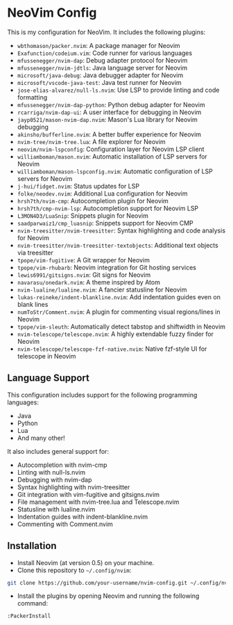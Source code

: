 # NeoVim Config

This is my configuration for NeoVim. It includes the following plugins:
- `wbthomason/packer.nvim`: A package manager for Neovim
- `Exafunction/codeium.vim`: Code runner for various languages
- `mfussenegger/nvim-dap`: Debug adapter protocol for Neovim
- `mfussenegger/nvim-jdtls`: Java language server for Neovim
- `microsoft/java-debug`: Java debugger adapter for Neovim
- `microsoft/vscode-java-test`: Java test runner for Neovim
- `jose-elias-alvarez/null-ls.nvim`: Use LSP to provide linting and code formatting
- `mfussenegger/nvim-dap-python`: Python debug adapter for Neovim
- `rcarriga/nvim-dap-ui`: A user interface for debugging in Neovim
- `jayp0521/mason-nvim-dap.nvim`: Mason's Lua library for Neovim debugging
- `akinsho/bufferline.nvim`: A better buffer experience for Neovim
- `nvim-tree/nvim-tree.lua`: A file explorer for Neovim
- `neovim/nvim-lspconfig`: Configuration layer for Neovim LSP client
- `williamboman/mason.nvim`: Automatic installation of LSP servers for Neovim
- `williamboman/mason-lspconfig.nvim`: Automatic configuration of LSP servers for Neovim
- `j-hui/fidget.nvim`: Status updates for LSP
- `folke/neodev.nvim`: Additional Lua configuration for Neovim
- `hrsh7th/nvim-cmp`: Autocompletion plugin for Neovim
- `hrsh7th/cmp-nvim-lsp`: Autocompletion support for Neovim LSP
- `L3MON4D3/LuaSnip`: Snippets plugin for Neovim
- `saadparwaiz1/cmp_luasnip`: Snippets support for Neovim CMP
- `nvim-treesitter/nvim-treesitter`: Syntax highlighting and code analysis for Neovim
- `nvim-treesitter/nvim-treesitter-textobjects`: Additional text objects via treesitter
- `tpope/vim-fugitive`: A Git wrapper for Neovim
- `tpope/vim-rhubarb`: Neovim integration for Git hosting services
- `lewis6991/gitsigns.nvim`: Git signs for Neovim
- `navarasu/onedark.nvim`: A theme inspired by Atom
- `nvim-lualine/lualine.nvim`: A fancier statusline for Neovim
- `lukas-reineke/indent-blankline.nvim`: Add indentation guides even on blank lines
- `numToStr/Comment.nvim`: A plugin for commenting visual regions/lines in Neovim
- `tpope/vim-sleuth`: Automatically detect tabstop and shiftwidth in Neovim
- `nvim-telescope/telescope.nvim`: A highly extendable fuzzy finder for Neovim
- `nvim-telescope/telescope-fzf-native.nvim`: Native fzf-style UI for telescope in Neovim

## Language Support

This configuration includes support for the following programming languages:

- Java
- Python
- Lua
- And many other!

It also includes general support for:

- Autocompletion with nvim-cmp
- Linting with null-ls.nvim
- Debugging with nvim-dap
- Syntax highlighting with nvim-treesitter
- Git integration with vim-fugitive and gitsigns.nvim
- File management with nvim-tree.lua and Telescope.nvim
- Statusline with lualine.nvim
- Indentation guides with indent-blankline.nvim
- Commenting with Comment.nvim

## Installation

- Install Neovim (at version 0.5) on your machine.
- Clone this repository to `~/.config/nvim`:

```bash
git clone https://github.com/your-username/nvim-config.git ~/.config/nvim
```

- Install the plugins by opening Neovim and running the following command:
```bash
:PackerInstall
```
